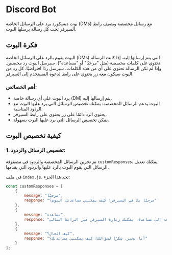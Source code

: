 # Discord Bot

بوت ديسكورد يرد على الرسائل الخاصة (DMs) مع رسائل مخصصة ويضيف رابط السيرفر تحت كل رسالة يرسلها البوت.

## فكرة البوت

البوت يقوم بالرد على الرسائل الخاصة (DMs) التي يتم إرسالها إليه. إذا كانت الرسالة تحتوي على كلمات مخصصة (مثل "مرحبًا" أو "مساعدة")، سيرسل البوت رد مخصص. وإذا لم تكن الرسالة تحتوي على أي من هذه الكلمات، سيرسل ردًا افتراضيًا. كل رد من البوت سيكون معه زر يحتوي على رابط لدعوة المستخدم إلى السيرفر.

### أهم الخصائص:
- يرد البوت على أي رسالة خاصة (DM) يتم إرسالها إليه.
- البوت يدعم الرسائل المخصصة: يمكنك تخصيص الرسائل التي يرد عليها البوت مع الردود المناسبة.
- يحتوي الرد دائمًا على زر يحتوي على رابط السيرفر.
- يمكن تخصيص الرسائل التي يرد عليها البوت بسهولة.

## كيفية تخصيص البوت

### 1. **تخصيص الرسائل والردود**:
تم تخزين الرسائل المخصصة والردود في مصفوفة `customResponses`. يمكنك تعديل الرسائل التي يقوم البوت بالرد عليها والردود التي يقدمها. 

في ملف `index.js`، تجد هذا الجزء:

```javascript
const customResponses = [
    {
        message: "مرحبًا",
        response: "مرحبًا بك في السيرفر! كيف يمكنني مساعدتك اليوم؟"
    },
    {
        message: "مساعدة",
        response: "إذا كنت بحاجة إلى مساعدة، يمكنك زيارة السيرفر عبر الرابط التالي."
    },
    {
        message: "كيف الحال؟",
        response: "أنا بخير، شكرًا لسؤالك! كيف يمكنني مساعدتك؟"
    }
];
